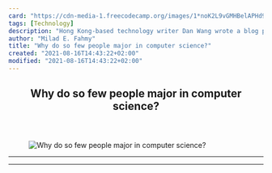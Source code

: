 ```yaml
---
card: "https://cdn-media-1.freecodecamp.org/images/1*noK2L9vGMHBelAPHd9LB_Q.png"
tags: [Technology]
description: "Hong Kong-based technology writer Dan Wang wrote a blog post "
author: "Milad E. Fahmy"
title: "Why do so few people major in computer science?"
created: "2021-08-16T14:43:22+02:00"
modified: "2021-08-16T14:43:22+02:00"
---
```

<div class="site-wrapper">
<main id="site-main" class="site-main outer">
<div class="inner">
<article class="post-full post tag-technology tag-startup tag-life-lessons tag-education tag-web-development ">
<header class="post-full-header">
<h1 class="post-full-title">Why do so few people major in computer science?</h1>
</header>
<figure class="post-full-image">
<picture>
<source media="(max-width: 700px)" sizes="1px" srcset="data:image/gif;base64,R0lGODlhAQABAIAAAAAAAP///yH5BAEAAAAALAAAAAABAAEAAAIBRAA7 1w">
<source media="(min-width: 701px)" sizes="(max-width: 800px) 400px,
(max-width: 1170px) 700px,
1400px" srcset="https://cdn-media-1.freecodecamp.org/images/1*noK2L9vGMHBelAPHd9LB_Q.png 300w,
https://cdn-media-1.freecodecamp.org/images/1*noK2L9vGMHBelAPHd9LB_Q.png 600w,
https://cdn-media-1.freecodecamp.org/images/1*noK2L9vGMHBelAPHd9LB_Q.png 1000w,
https://cdn-media-1.freecodecamp.org/images/1*noK2L9vGMHBelAPHd9LB_Q.png 2000w">
<img onerror="this.style.display='none'" src="https://cdn-media-1.freecodecamp.org/images/1*noK2L9vGMHBelAPHd9LB_Q.png" alt="Why do so few people major in computer science?">
</picture>
</figure>
<section class="post-full-content">
<div class="post-content">
</div>
<hr>
<hr>
</section>
</article>
</div>
</main>
</div>
<!-- Google Tag Manager (noscript) -->
<!-- End Google Tag Manager (noscript) -->
